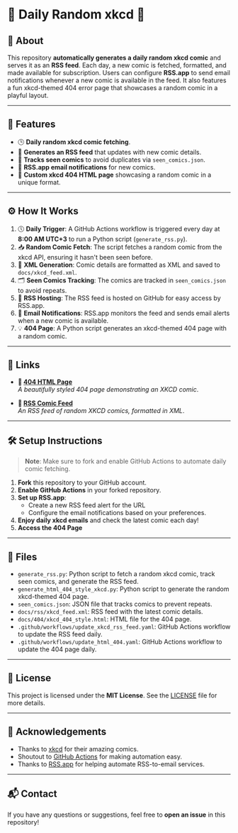 # 🎲 Daily Random xkcd 🎲

## 📖 About
This repository **automatically generates a daily random xkcd comic** and serves it as an **RSS feed**. Each day, a new comic is fetched, formatted, and made available for subscription. Users can configure **RSS.app** to send email notifications whenever a new comic is available in the feed. It also features a fun xkcd-themed 404 error page that showcases a random comic in a playful layout.

---

## 🌟 Features
- 🕒 **Daily random xkcd comic fetching**.
- 📡 **Generates an RSS feed** that updates with new comic details.
- 🔄 **Tracks seen comics** to avoid duplicates via `seen_comics.json`.
- 📧 **RSS.app email notifications** for new comics.
- 🎨 **Custom xkcd 404 HTML page** showcasing a random comic in a unique format.

---

## ⚙️ How It Works
1. 🕔 **Daily Trigger**: A GitHub Actions workflow is triggered every day at **8:00 AM UTC+3** to run a Python script (`generate_rss.py`).
2. 📥 **Random Comic Fetch**: The script fetches a random comic from the xkcd API, ensuring it hasn't been seen before.
3. 📝 **XML Generation**: Comic details are formatted as XML and saved to `docs/xkcd_feed.xml`.
4. 🗂️ **Seen Comics Tracking**: The comics are tracked in `seen_comics.json` to avoid repeats.
5. 🚀 **RSS Hosting**: The RSS feed is hosted on GitHub for easy access by RSS.app.
6. 📧 **Email Notifications**: RSS.app monitors the feed and sends email alerts when a new comic is available.
7. 💡 **404 Page**: A Python script generates an xkcd-themed 404 page with a random comic.

---

## 🔗 Links

- **🚧 [404 HTML Page](https://tzoral.github.io/daily-random-xkcd/docs/404/)**  
  *A beautifully styled 404 page demonstrating an XKCD comic*.

- **📡 [RSS Comic Feed](https://tzoral.github.io/daily-random-xkcd/docs/rss/xkc_feed.xml)**  
  *An RSS feed of random XKCD comics, formatted in XML*.

---

## 🛠️ Setup Instructions

> **Note**: Make sure to fork and enable GitHub Actions to automate daily comic fetching.

1. **Fork** this repository to your GitHub account.
2. **Enable GitHub Actions** in your forked repository.
3. **Set up RSS.app**:
   - Create a new RSS feed alert for the URL
   - Configure the email notifications based on your preferences.
4. **Enjoy daily xkcd emails** and check the latest comic each day!
5. **Access the 404 Page**
   
---

## 📂 Files

- `generate_rss.py`: Python script to fetch a random xkcd comic, track seen comics, and generate the RSS feed.
- `generate_html_404_style_xkcd.py`: Python script to generate the random xkcd-themed 404 page.
- `seen_comics.json`: JSON file that tracks comics to prevent repeats.
- `docs/rss/xkcd_feed.xml`: RSS feed with the latest comic details.
- `docs/404/xkcd_404_style.html`: HTML file for the 404 page.
- `.github/workflows/update_xkcd_rss_feed.yaml`: GitHub Actions workflow to update the RSS feed daily.
- `.github/workflows/update_html_404.yaml`: GitHub Actions workflow to update the 404 page daily.

---

## 📝 License
This project is licensed under the **MIT License**. See the [LICENSE](LICENSE) file for more details.

---

## 🙏 Acknowledgements

- Thanks to [xkcd](https://xkcd.com/) for their amazing comics.
- Shoutout to [GitHub Actions](https://docs.github.com/en/actions) for making automation easy.
- Thanks to [RSS.app](https://rss.app/) for helping automate RSS-to-email services.

---

## 📬 Contact
If you have any questions or suggestions, feel free to **open an issue** in this repository!
